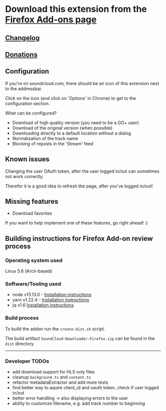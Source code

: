 # Download this extension from the [Firefox Add-ons page](https://addons.mozilla.org/firefox/addon/soundcloud-dl)

## [Changelog](./CHANGELOG.md)

## [Donations](https://www.paypal.me/nottobii)

## Configuration

If you're on soundcloud.com, there should be an icon of this extension next to the addressbar.

Click on the icon (and click on 'Options' in Chrome) to get to the configuration section.

What can be configured?

- Download of high quality version (you need to be a GO+ user)
- Download of the original version (when possible)
- Downloading directly to a default location without a dialog
- Normalization of the track name
- Blocking of reposts in the 'Stream' feed

## Known issues

Changing the user OAuth token, after the user logged in/out can sometimes not work correctly.

Therefor it is a good idea to refresh the page, after you've logged in/out!

## Missing features

- Download favorites

If you want to help implement one of these features, go right ahead! :)

## Building instructions for Firefox Add-on review process

### Operating system used

Linux 5.6 (Arch-based)

### Software/Tooling used

- node v13.13.0 - [Installation instructions](https://nodejs.org/en/download/)
- yarn v1.22.4 - [Installation instructions](https://classic.yarnpkg.com/en/docs/install)
- jq v1.6 [Installation instructions](https://stedolan.github.io/jq/download/)

### Build process

To build the addon run the `create-dist.sh` script.

The build artifact `SoundCloud-Downloader-Firefox.zip` can be found in the `dist` directory.

<hr />

### Developer TODOs

- add download support for HLS only files
- cleanup `background.ts` and `content.ts`
- refactor metadataExtractor and add more tests
- find better way to aquire client_id and oauth token, check if user logged in/out
- better error handling -> also displaying errors to the user
- ability to customize filename, e.g. add track number to beginning
